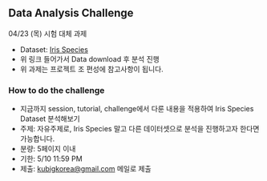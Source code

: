 ## Data Analysis Challenge

04/23 (목) 시험 대체 과제      
- Dataset: [Iris Species](https://www.kaggle.com/uciml/iris)   
- 위 링크 들어가서 Data download 후 분석 진행   
- 위 과제는 프로젝트 조 편성에 참고사항이 됩니다.   
    

### How to do the challenge
- 지금까지 session, tutorial, challenge에서 다룬 내용을 적용하여 Iris Species Dataset 분석해보기   
- 주제: 자유주제로, Iris Species 말고 다른 데이터셋으로 분석을 진행하고자 한다면 가능합니다.   
- 분량: 5페이지 이내   
- 기한: 5/10 11:59 PM
- 제출: kubigkorea@gmail.com 메일로 제출
